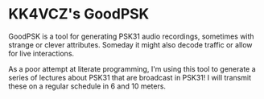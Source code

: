 
KK4VCZ's GoodPSK
================


GoodPSK is a tool for generating PSK31 audio recordings, sometimes
with strange or clever attributes.  Someday it might also decode
traffic or allow for live interactions.

As a poor attempt at literate programming, I'm using this tool to
generate a series of lectures about PSK31 that are broadcast in PSK31!
I will transmit these on a regular schedule in 6 and 10 meters.



